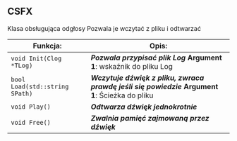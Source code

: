 ## **CSFX**

Klasa obsługująca odgłosy Pozwala je wczytać z pliku i odtwarzać

 

| Funkcja:                       | Opis:                                    |
| ------------------------------ | ---------------------------------------- |
| `void Init(Clog *TLog)`        | ***Pozwala przypisać  plik Log***  **Argument 1**:  wskaźnik do pliku Log |
| `bool Load(std::string SPath)` | ***Wczytuje dźwięk z  pliku, zwraca prawdę jeśli się powiedzie***  **Argument 1**:  Ścieżka do pliku |
| `void Play()`                  | ***Odtwarza dźwięk  jednokrotnie***      |
| `void Free()`                  | ***Zwalnia pamięć  zajmowaną przez dźwięk*** |

